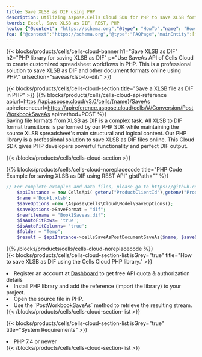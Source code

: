 ```yaml
---
title: Save XLSB as DIF using PHP 
description: Utilizing Aspose.Cells Cloud SDK for PHP to save XLSB format file as DIF format file. 
kwords: Excel, Save XLSB as DIF, REST, PHP
howto: {"@context": "https://schema.org","@type": "HowTo","name": "How to save XLSB as DIF using the Cells Cloud PHP library.","description": "How to save XLSB as DIF using the Cells Cloud PHP library.","image": {"@type": "ImageObject"},"url": "/php/saveas/xlsb-to-dif/","step": [{ "@type": "HowToStep","name": "How to save XLSB as DIF using the Cells Cloud PHP library. step 1", "image": {"@type": "ImageObject",},"url": "/php/saveas/xlsb-to-dif/","text": "Register an account at <a href='https://dashboard.aspose.cloud/'>Dashboard</a> to get free API quota & authorization details",},{ "@type": "HowToStep","name": "How to save XLSB as DIF using the Cells Cloud PHP library. step 1", "image": {"@type": "ImageObject",},"url": "/php/saveas/xlsb-to-dif/","text": "Install PHP library and add the reference (import the library) to your project.",},{ "@type": "HowToStep","name": "How to save XLSB as DIF using the Cells Cloud PHP library. step 1", "image": {"@type": "ImageObject",},"url": "/php/saveas/xlsb-to-dif/","text": "Open the source file in PHP.",},{ "@type": "HowToStep","name": "How to save XLSB as DIF using the Cells Cloud PHP library. step 1", "image": {"@type": "ImageObject",},"url": "/php/saveas/xlsb-to-dif/","text": "Use the `PostWorkbookSaveAs` method to retrieve the resulting stream.",}, ],"supply": {"@type": "HowToSupply","name": "document"},"tool": [{"@type": "HowToTool","name": "phpstorm, Visual Studio Code, Eclipse"},{"@type": "HowToTool","name": "Aspose Cells"}],"totalTime": "PT6M"}
fqa: {"@context":"https://schema.org","@type":"FAQPage","mainEntity":[{"@type":"Question","name":"Why save file as other formats file in C# using REST API?","acceptedAnswer":{"@type":"Answer","text":"Documents are encoded in many ways, and some files may be incompatible with the software you use. To open and read such files, just save them as appropriate file formats.<br/><ol><li>Install .NET SDK and add the reference (import the library) to your project.</li><li>Open the source file in C# using REST API.</li><li>Call the PostWorkbookSaveAsRequest() method, passing an output filename with required extension.</li><li>Get the result of save as a separate file.</li></ol>"}},{"@type":"Question","name":"What file formats can I save as with your C# library?","acceptedAnswer":{"@type":"Answer","text":"We support a variety of file formats for conversion using .NET library, including XLSX, Excel, xls , PDF, CSV, HTML, Markdown, XML, PNG, JPG, TIFF, Json, TXT and many more."}},{"@type":"Question","name":"What is the maximum allowed file size for conversion using this .NET library?","acceptedAnswer":{"@type":"Answer","text":"There are no file size limits for format conversions using .NET library."}}]}
---
```



{{< blocks/products/cells/cells-cloud-banner h1="Save XLSB as DIF" h2="PHP library for saving XLSB as DIF" p="Use SaveAs API of Cells Cloud to create customized spreadsheet workflows in PHP. This is a professional solution to save XLSB as DIF and other document formats online using PHP." urlsection="saveas/xlsb-to-dif/" >}}

{{< blocks/products/cells/cells-cloud-section  title="Save a XLSB file as DIF in PHP" >}}
{{% blocks/products/cells/cells-cloud-api-reference  apiurl=https://api.aspose.cloud/v3.0/cells/{name}/SaveAs  apireferenceurl=https://apireference.aspose.cloud/cells/#/Conversion/PostWorkbookSaveAs  apimethod=POST %}}
<br/>
Saving file formats from XLSB as DIF is a complex task. All XLSB to DIF format transitions is performed by our PHP SDK while maintaining the source XLSB spreadsheet's main structural and logical content. Our PHP library is a professional solution to save XLSB as DIF files online. This Cloud SDK gives PHP developers powerful functionality and perfect DIF output.

{{< /blocks/products/cells/cells-cloud-section >}}

{{% blocks/products/cells/cells-cloud-noreplacecode title="PHP Code Example for saving XLSB as DIF using REST API" gistPath="" %}}
  
```php
// For complete examples and data files, please go to https://github.com/aspose-cells-cloud/aspose-cells-cloud-php/
    $apiInstance = new CellsApi( getenv("ProductClientId"),getenv("ProductClientSecret") );
    $name ='Book1.xlsb';
    $saveOptions =new \Aspose\Cells\Cloud\Model\SaveOptions();
    $saveOptions->SaveFormat = "dif";
    $newfilename = "Book1Saveas.dif";
    $isAutoFitRows= 'true';
    $isAutoFitColumns= 'true';
    $folder = "Temp";
    $result = $apiInstance->cellsSaveAsPostDocumentSaveAs($name, $saveOptions, $newfilename,$isAutoFitRows, $isAutoFitColumns, $folder);
```
  
{{% /blocks/products/cells/cells-cloud-noreplacecode  %}}
<br/>
{{< blocks/products/cells/cells-cloud-section-list isGrey="true"  title="How to save XLSB as DIF using the Cells Cloud PHP library." >}}
<li>Register an account at <a href="https://dashboard.aspose.cloud/">Dashboard</a> to get free API quota & authorization details</li>
<li>Install PHP library and add the reference (import the library) to your project.</li>
<li>Open the source file in PHP.</li>
<li>Use the `PostWorkbookSaveAs` method to retrieve the resulting stream.</li>
{{< /blocks/products/cells/cells-cloud-section-list >}}

{{< blocks/products/cells/cells-cloud-section-list isGrey="true"  title="System Requirements" >}}
<li>PHP 7.4 or newer</li>
{{< /blocks/products/cells/cells-cloud-section-list >}}
